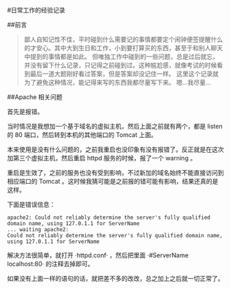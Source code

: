 #日常工作的经验记录

##前言

>鄙人自知记性不佳，平时碰到什么需要记的事情都要定个闹钟便签提醒什么的才安心。其中大到生日和工作，小到要打算买的东西，甚至于和别人聊天中提到的事情都是如此。
>但唯独工作中碰到的一些问题，总是过后就忘，并没有留下什么记录，只记得之前碰到过。这种尴尬感，就像考试的时候看到最后一道大题刚好看过答案，但是答案却没记住一样。
>这里这个记录就为了避免这种情况，能记得来写的东西我都尽量写下来。
>嗯...我尽量...

##Apache 相关问题

首先是报错。

当时情况是我想加一个基于域名的虚拟主机，然后上面之前就有两个，都是 listen 的 80 端口，然后转到本机的其他端口的 Tomcat 上面。

本来使用是没有什么问题的，之前我重启也没印象有没有报错了。反正就是在这次加第三个虚拟主机，然后重启 httpd 服务的时候，报了一个 warning 。

重启是生效了，之前的服务也没有受到影响，不过新加的域名始终不能直接访问到相应端口的 Tomcat 。这时候我猜可能是之前报的错可能有影响，结果还真的是这样。

下面是错误信息：

```
apache2: Could not reliably determine the server's fully qualified domain name, using 127.0.1.1 for ServerName
... waiting apache2:
Could not reliably determine the server's fully qualified domain name, using 127.0.1.1 for ServerName
```

解决方法很简单，就打开 ·httpd.conf· ，然后把里面 ·#ServerName localhost:80· 的注释去掉即可。

如果没有上面一样的语句的话，就把差不多的改改，总之加上之后就一切正常了。